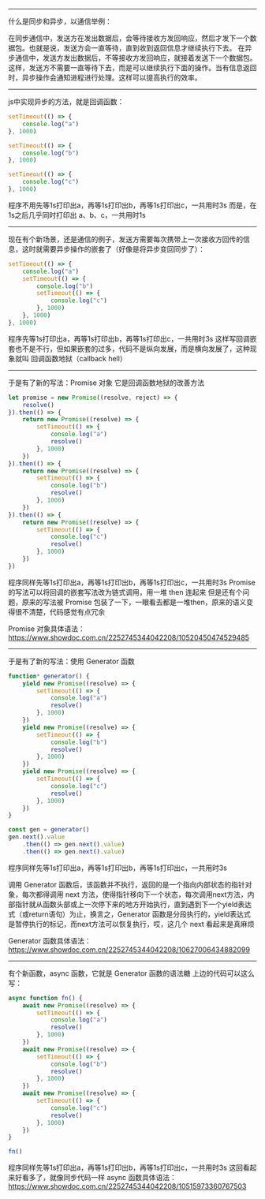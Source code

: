 
---

什么是同步和异步，以通信举例：

在同步通信中，发送方在发出数据后，会等待接收方发回响应，然后才发下一个数据包。也就是说，发送方会一直等待，直到收到返回信息才继续执行下去。
在异步通信中，发送方发出数据后，不等接收方发回响应，就接着发送下一个数据包。这样，发送方不需要一直等待下去，而是可以继续执行下面的操作。当有信息返回时，异步操作会通知进程进行处理。这样可以提高执行的效率。

------------

js中实现异步的方法，就是回调函数：

```javascript
setTimeout(() => {
	console.log("a")
}, 1000)

setTimeout(() => {
	console.log("b")
}, 1000)

setTimeout(() => {
	console.log("c")
}, 1000)
```

程序不用先等1s打印出a，再等1s打印出b，再等1s打印出c，一共用时3s
而是，在1s之后几乎同时打印出 a、b、c，一共用时1s

------------

现在有个新场景，还是通信的例子，发送方需要每次携带上一次接收方回传的信息，这时就需要异步操作的嵌套了（好像是将异步变回同步了）：

```javascript
setTimeout(() => {
	console.log("a")
	setTimeout(() => {
		console.log("b")
		setTimeout(() => {
			console.log("c")
		}, 1000)
	}, 1000)
}, 1000)
```

程序先等1s打印出a，再等1s打印出b，再等1s打印出c，一共用时3s
这样写回调嵌套也不是不行，但如果嵌套的过多，代码不是纵向发展，而是横向发展了，这种现象就叫 回调函数地狱（callback hell）

------------

于是有了新的写法：Promise 对象
它是回调函数地狱的改善方法

```javascript
let promise = new Promise((resolve, reject) => {
	resolve()
}).then(() => {
	return new Promise((resolve) => {
		setTimeout(() => {
			console.log("a")
			resolve()
		}, 1000)
	})
}).then(() => {
	return new Promise((resolve) => {
		setTimeout(() => {
			console.log("b")
			resolve()
		}, 1000)
	})
}).then(() => {
	return new Promise((resolve) => {
		setTimeout(() => {
			console.log("c")
			resolve()
		}, 1000)
	})
})
```

程序同样先等1s打印出a，再等1s打印出b，再等1s打印出c，一共用时3s
Promise 的写法可以将回调的嵌套写法改为链式调用，用一堆 then 连起来
但是还有个问题，原来的写法被 Promise 包装了一下，一眼看去都是一堆then，原来的语义变得很不清楚，代码感觉有点冗余

Promise 对象具体语法：https://www.showdoc.com.cn/2252745344042208/10520450474529485

------------

于是有了新的写法：使用 Generator 函数

```javascript
function* generator() {
	yield new Promise((resolve) => {
		setTimeout(() => {
			console.log("a")
			resolve()
		}, 1000)
	})
	yield new Promise((resolve) => {
		setTimeout(() => {
			console.log("b")
			resolve()
		}, 1000)
	})
	yield new Promise((resolve) => {
		setTimeout(() => {
			console.log("c")
			resolve()
		}, 1000)
	})
}

const gen = generator()
gen.next().value
	.then(() => gen.next().value)
	.then(() => gen.next().value)
```

程序同样先等1s打印出a，再等1s打印出b，再等1s打印出c，一共用时3s

调用 Generator 函数后，该函数并不执行，返回的是一个指向内部状态的指针对象，每次都得调用 next 方法，使得指针移向下一个状态，每次调用next方法，内部指针就从函数头部或上一次停下来的地方开始执行，直到遇到下一个yield表达式（或return语句）为止，换言之，Generator 函数是分段执行的，yield表达式是暂停执行的标记，而next方法可以恢复执行，哎，这几个 next 看起来是真麻烦

Generator 函数具体语法：https://www.showdoc.com.cn/2252745344042208/10627006434882099

------------

有个新函数，async 函数，它就是 Generator 函数的语法糖
上边的代码可以这么写：

```javascript
async function fn() {
	await new Promise((resolve) => {
		setTimeout(() => {
			console.log("a")
			resolve()
		}, 1000)
	})
	await new Promise((resolve) => {
		setTimeout(() => {
			console.log("b")
			resolve()
		}, 1000)
	})
	await new Promise((resolve) => {
		setTimeout(() => {
			console.log("c")
			resolve()
		}, 1000)
	})
}

fn()
```

程序同样先等1s打印出a，再等1s打印出b，再等1s打印出c，一共用时3s
这回看起来好看多了，就像同步代码一样
async 函数具体语法：https://www.showdoc.com.cn/2252745344042208/10515973360767503